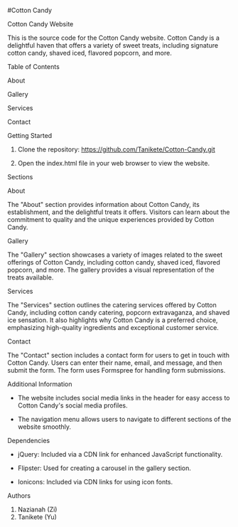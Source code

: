#Cotton Candy



Cotton Candy Website

This is the source code for the Cotton Candy website. Cotton Candy is a delightful haven that offers a variety of sweet treats, including signature cotton candy, shaved iced, flavored popcorn, and more.

Table of Contents

About

Gallery

Services

Contact

Getting Started


1. Clone the repository:
https://github.com/Tanikete/Cotton-Candy.git

2. Open the index.html file in your web browser to view the website.

Sections

About

The "About" section provides information about Cotton Candy, its establishment, and the delightful treats it offers. Visitors can learn about the commitment to quality and the unique experiences provided by Cotton Candy.

Gallery

The "Gallery" section showcases a variety of images related to the sweet offerings of Cotton Candy, including cotton candy, shaved iced, flavored popcorn, and more. The gallery provides a visual representation of the treats available.

Services

The "Services" section outlines the catering services offered by Cotton Candy, including cotton candy catering, popcorn extravaganza, and shaved ice sensation. It also highlights why Cotton Candy is a preferred choice, emphasizing high-quality ingredients and exceptional customer service.


Contact

The "Contact" section includes a contact form for users to get in touch with Cotton Candy. Users can enter their name, email, and message, and then submit the form. The form uses Formspree for handling form submissions.


Additional Information

- The website includes social media links in the header for easy access to Cotton Candy's social media profiles.

- The navigation menu allows users to navigate to different sections of the website smoothly.

Dependencies

- jQuery: Included via a CDN link for enhanced JavaScript functionality.

- Flipster: Used for creating a carousel in the gallery section.

- Ionicons: Included via CDN links for using icon fonts.

Authors
1. Nazianah (Zi)
2. Tanikete (Yu)
